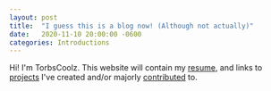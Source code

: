```yaml
---
layout: post
title:  "I guess this is a blog now! (Although not actually)"
date:   2020-11-10 20:00:00 -0600
categories: Introductions
---
```

Hi! I'm TorbsCoolz. This website will contain my [resume][resume], and links to [projects][projects] I've created and/or majorly [contributed][contributed] to.


[resume]: https://torbscoolz.github.io/resume
[projects]:   https://torbscoolz.github.io/projects
[contributed]: https://talk.jekyllrb.com/

